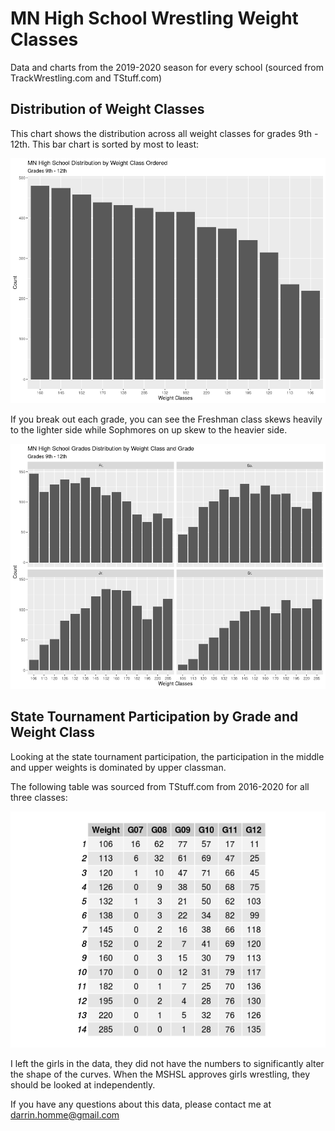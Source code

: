 # MN High School Wrestling Weight Classes
Data and charts from the 2019-2020 season for every school (sourced from TrackWrestling.com and TStuff.com)

## Distribution of Weight Classes

This chart shows the distribution across all weight classes for grades 9th - 12th. This bar chart is sorted by most to least:

![](Images/MN-High-School-Distribution-by-Weight-Class-Ordered.png)

If you break out each grade, you can see the Freshman class skews heavily to the lighter side while Sophmores on up skew to the heavier side.

![](Images/MN-High-School-Grades-Distribution-by-Weight-Class-and-Grade.png)

## State Tournament Participation by Grade and Weight Class
Looking at the state tournament participation, the participation in the middle and upper weights is dominated by upper classman.

The following table was sourced from TStuff.com from 2016-2020 for all three classes:

![](Images/State-Participation-By-Grade-2016-2020.png)

I left the girls in the data, they did not have the numbers to significantly alter the shape of the curves. When the MSHSL approves girls wrestling, they should be looked at independently.

If you have any questions about this data, please contact me at darrin.homme@gmail.com

